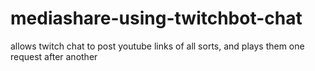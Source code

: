 # mediashare-using-twitchbot-chat
 allows twitch chat to post youtube links of all sorts, and plays them one request after another
